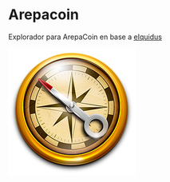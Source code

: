 # Arepacoin
Explorador para ArepaCoin en base a <a href="https://github.com/team-exor/eiquidus" title="Ir al portal oficial en GitHub" target="_blank">eIquidus</a>

![logo](https://github.com/midiam1/Explorador-ArepaCoinVe/blob/main/img/compass.png)


